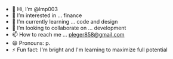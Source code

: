 - 👋 Hi, I’m @lmp003
- 👀 I’m interested in ... finance 
- 🌱 I’m currently learning ... code and design 
- 💞️ I’m looking to collaborate on ... development 
- 📫 How to reach me ... pleger858@gmail.com
- 😄 Pronouns: p. 
- ⚡ Fun fact: I'm bright and I'm learning to maximize full potential 

<!---
lmp003/lmp003 is a ✨ special ✨ repository because its `README.md` (this file) appears on your GitHub profile.
You can click the Preview link to take a look at your changes.
---> 
